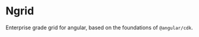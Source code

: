 # Ngrid

Enterprise grade grid for angular, based on the foundations of `@angular/cdk`.

<pbl-sellers-demo></pbl-sellers-demo>
